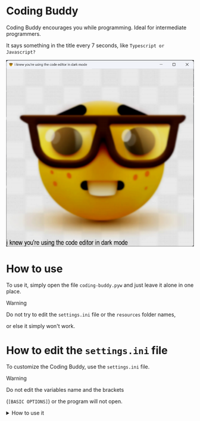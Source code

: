 # Coding Buddy
Coding Buddy encourages you while programming. Ideal for intermediate programmers.

It says something in the title every 7 seconds, like `Typescript or Javascript?`

![Coding Buddy straight up telling the truth](/assets/example1.png)

# How to use
To use it, simply open the file `coding-buddy.pyw` and just leave it alone in one place.

> [!WARNING]
> Do not try to edit the `settings.ini` file or the `resources` folder names,
>
> or else it simply won't work.

# How to edit the `settings.ini` file
To customize the Coding Buddy, use the `settings.ini` file.
> [!WARNING]
> Do not edit the variables name and the brackets
>
> (`[BASIC OPTIONS]`) or the program will not open.
<details>
<summary>How to use it</summary>

### How to use it
In text file you should see this:
```ini
# DO NOT EDIT THE VARIABLE NAMES AND THOSE THINGS IN THE BRACKETS or the program will die

[BASIC SETTINGS]

# Use RGB color to determine what color you want to use for the text
# But don't put hashtags at the front of the hex code
Text_Color = 000000

# Change the text font displayed at the bottom
# If the font you choose doesn't exist then it will use the default font
Text_Font = Arial
...
```
So the variables (means `Text_Color`) are the names of the options

And to change the settings you have to edit the input (behind the `=`) to your defaults.
</details>
